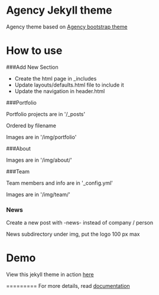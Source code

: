 Agency Jekyll theme
====================

Agency theme based on [Agency bootstrap theme ](http://startbootstrap.com/templates/agency/)

# How to use

###Add New Section

 * Create the html page in _includes
 * Update layouts/defaults.html file to include it
 * Update the navigation in header.html

###Portfolio 

Portfolio projects are in '/_posts'

Ordered by filename

Images are in '/img/portfolio'

###About

Images are in '/img/about/'

###Team

Team members and info are in '_config.yml'

Images are in '/img/team/'


### News

Create a new post with -news- instead of company / person

News subdirectory under img, put the logo 100 px max

# Demo

View this jekyll theme in action [here](https://y7kim.github.io/agency-jekyll-theme)

=========
For more details, read [documentation](http://jekyllrb.com/)
